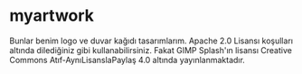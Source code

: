 # myartwork
Bunlar benim logo ve duvar kağıdı tasarımlarım. Apache 2.0 Lisansı koşulları altında dilediğiniz gibi kullanabilirsiniz. 
Fakat GIMP Splash'ın lisansı Creative Commons Atıf-AynıLisanslaPaylaş 4.0 altında yayınlanmaktadır.
